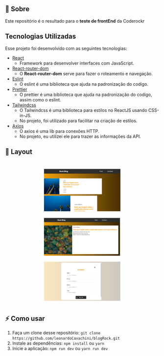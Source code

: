 <a id="sobre"></a>

## :bookmark: Sobre

Este repositório é o resultado para o **teste de frontEnd** da Coderockr

<a id="tecnologias-utilizadas"></a>

## Tecnologias Utilizadas

Esse projeto foi desenvolvido com as seguintes tecnologias:

- [React](https://reactjs.org/)
  - Framework para desenvolver interfaces com JavaScript.
- [React-router-dom](https://reactrouter.com/en/main)
  - O **React-router-dom** serve para fazer o roteamento e navegação.
- [Eslint](https://eslint.org/)
  - O eslint é uma biblioteca que ajuda na padronização do codigo.
- [Prettier](https://prettier.io/)
  - O prettier é uma biblioteca que ajuda na padronização do codigo, assim como o eslint.
- [Tailwindcss](https://tailwindcss.com/)
  - O Tailwindcss é uma biblioteca para estilos no ReactJS usando CSS-in-JS.
  - No projeto, foi utilizado para facilitar na criação de estilos.
- [Axios](https://github.com/axios/axios)
  - O axios é uma lib para conexões HTTP.
  - No projeto, eu utilizei ele para trazer as informações da API.

<a id="layout"></a>

## 🎨 Layout

<h1 align="center">
  <img src="appPictures/mainPage.png" width="250">
  <img src="appPictures/postPage.png" width="250">
  <img src="appPictures/contactPage.png" width="250">
</h1>

<a id="como-usar"></a>

## :zap: Como usar

1. Faça um clone desse repositório: `git clone https://github.com/leonardoCavachini/blogRock.git`
2. Instale as dependências: `npm install` ou `yarn`
3. Inicie a aplicação: `npm run dev` ou `yarn run dev`
